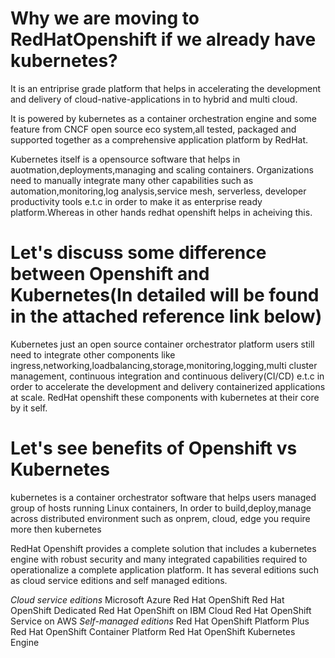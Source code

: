 # Why we are moving to RedHatOpenshift if we already have kubernetes?
It is an entriprise grade platform that helps in accelerating the development and delivery of cloud-native-applications in to hybrid and multi cloud.

It is powered by kubernetes as a container orchestration engine and some feature from CNCF open source eco system,all tested, packaged and supported together as a comprehensive application platform by RedHat.

Kubernetes itself is a opensource software that helps in auotmation,deployments,managing and scaling containers. Organizations need to manually integrate many other capabilities such as automation,monitoring,log analysis,service mesh, serverless, developer productivity tools e.t.c in order to make it as enterprise ready platform.Whereas in other hands redhat openshift helps in acheiving this.

# Let's discuss some difference between Openshift and Kubernetes(In detailed will be found in the attached reference link below)

Kubernetes just an open source container orchestrator platform users still need to integrate other components like ingress,networking,loadbalancing,storage,monitoring,logging,multi cluster management, continuous integration and continuous delivery(CI/CD) e.t.c in order to accelerate the development and delivery containerized applications at scale. RedHat openshift these components with kubernetes at their core by it self.

# Let's see benefits of Openshift vs Kubernetes

kubernetes is a container orchestrator software that helps users managed group of hosts running Linux containers, In order to build,deploy,manage across distributed environment such as onprem, cloud, edge you require more then kubernetes

RedHat Openshift provides a complete solution that includes a kubernetes engine with robust security and many integrated capabilities required to operationalize a complete application platform. It has several editions such as cloud service editions and self managed editions. 

*Cloud service editions*
    Microsoft Azure Red Hat OpenShift
    Red Hat OpenShift Dedicated
    Red Hat OpenShift on IBM Cloud
    Red Hat OpenShift Service on AWS
*Self-managed editions*
    Red Hat OpenShift Platform Plus
    Red Hat OpenShift Container Platform
    Red Hat OpenShift Kubernetes Engine
